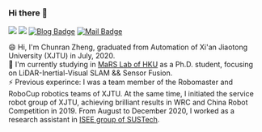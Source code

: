 ### Hi there 👋

<!--
**xuankuzcr/xuankuzcr** is a ✨ _special_ ✨ repository because its `README.md` (this file) appears on your GitHub profile.

Here are some ideas to get you started:

- 🔭 I’m currently working on ...
- 🌱 I’m currently learning ...
- 👯 I’m looking to collaborate on ...
- 🤔 I’m looking for help with ...
- 💬 Ask me about ...
- 📫 How to reach me: ...
- 😄 Pronouns: ...
- ⚡ Fun fact: ...
-->
![](https://img.shields.io/badge/QQ-384942535-green.svg) ![](https://img.shields.io/badge/WeChat-zcr384942535-green.svg) [![Blog Badge](https://img.shields.io/badge/Zhihu-郑纯然-brightgreen)](https://www.zhihu.com/people/zheng-chun-ran) [![Mail Badge](https://img.shields.io/badge/-zhengcr@connect.hku.hk-c14438?style=flat-square&logo=Gmail&logoColor=white&link=mailto:ethan.li.whu@gmail.com)](mailto:zhengcr@connect.hku.hk)

😄 Hi, I'm Chunran Zheng, graduated from Automation of Xi'an Jiaotong University (XJTU) in July, 2020. </br>
🔭 I'm currently studying in [MaRS Lab of HKU](https://mars.hku.hk/) as a Ph.D. student, focusing on LiDAR-Inertial-Visual SLAM && Sensor Fusion. </br>
⚡ Previous experince: I was a team member of the Robomaster and RoboCup robotics teams of XJTU. At the same time, I initiated the service robot group of XJTU, achieving brilliant results in WRC and China Robot Competition in 2019. From August to December 2020, I worked as a research assistant in [ISEE group of SUSTech](https://isee.technology/).



<!--table><tr><td align="center" width="55%">
  
[![Chunran's github stats](https://github-readme-stats.vercel.app/api?username=xuankuzcr&count_private=true&show_icons=true&theme=dark)](https://github.com/xuankuzcr/github-readme-stats)

</td><td align="top" width="45%">

[![Top Langs](https://github-readme-stats.vercel.app/api/top-langs/?username=xuankuzcr&layout=compact&theme=dark)](https://github.com/xuankuzcr/github-readme-stats)

</td></tr></table-->
